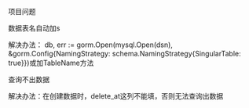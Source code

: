 项目问题

数据表名自动加s                                                         

解决办法： db, err := gorm.Open(mysql.Open(dsn), &gorm.Config{NamingStrategy: schema.NamingStrategy{SingularTable: true}})或加TableName方法

查询不出数据

解决办法：在创建数据时，delete_at这列不能填，否则无法查询出数据
